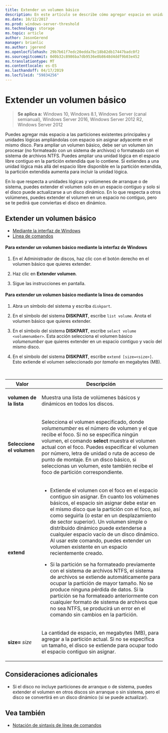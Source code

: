 ```yaml
---
title: Extender un volumen básico
description: En este artículo se describe cómo agregar espacio en unidades principales y lógicas para extender un volumen básico
ms.date: 10/12/2017
ms.prod: windows-server-threshold
ms.technology: storage
ms.topic: article
author: JasonGerend
manager: brianlic
ms.author: jgerend
ms.openlocfilehash: 29b7b61f7edc20edda7bc18b82db17447badc0f2
ms.sourcegitcommit: 0d0b32c8986ba7db9536e0b8648d4ddf9b03e452
ms.translationtype: MT
ms.contentlocale: es-ES
ms.lasthandoff: 04/17/2019
ms.locfileid: "59834256"
---
```

# <a name="extend-a-basic-volume"></a>Extender un volumen básico

> **Se aplica a:** Windows 10, Windows 8.1, Windows Server (canal semianual), Windows Server 2016, Windows Server 2012 R2, Windows Server 2012

Puedes agregar más espacio a las particiones existentes principales y unidades lógicas ampliándolas con espacio sin asignar adyacente en el mismo disco. Para ampliar un volumen básico, debe ser un volumen sin procesar (no formateado con un sistema de archivos) o formateado con el sistema de archivos NTFS. Puedes ampliar una unidad lógica en el espacio libre contiguo en la partición extendida que lo contiene. Si extiendes a una unidad lógica más allá del espacio libre disponible en la partición extendida, la partición extendida aumenta para incluir la unidad lógica.

En lo que respecta a unidades lógicas y volúmenes de arranque o de sistema, puedes extender el volumen solo en un espacio contiguo y solo si el disco puede actualizarse a un disco dinámico. En lo que respecta a otros volúmenes, puedes extender el volumen en un espacio no contiguo, pero se te pedirá que conviertas el disco en dinámico.

## <a name="extending-a-basic-volume"></a>Extender un volumen básico

-   [Mediante la interfaz de Windows](#BKMK_WINUI)
-   [Línea de comandos](#BKMK_CMD)

<a href="" id="BKMK_WINUI"></a>
#### <a name="to-extend-a-basic-volume-using-the-windows-interface"></a>Para extender un volumen básico mediante la interfaz de Windows

1.  En el Administrador de discos, haz clic con el botón derecho en el volumen básico que quieres extender.

2.  Haz clic en **Extender volumen**.

3.  Sigue las instrucciones en pantalla.

<a href="" id="BKMK_CMD"></a>
#### <a name="to-extend-a-basic-volume-using-a-command-line"></a>Para extender un volumen básico mediante la línea de comandos

1.  Abra un símbolo del sistema y escriba `diskpart`.

2.  En el símbolo del sistema **DISKPART**, escribe `list volume`. Anota el volumen básico que quieres extender.

3.  En el símbolo del sistema **DISKPART**, escribe `select volume <volumenumber>`. Esta acción selecciona el volumen básico *volumenumber* que quieres extender en un espacio contiguo y vacío del mismo disco.

4.  En el símbolo del sistema **DISKPART**, escribe `extend [size=<size>]`. Esto extiende el volumen seleccionado por *tamaño* en megabytes (MB).

<br />

| Valor | Descripción |
| --- | --- |
| <p>**volumen de la lista**</p> | <p>Muestra una lista de volúmenes básicos y dinámicos en todos los discos.</p> |
| <p>**Seleccione el volumen**</p> | <p>Selecciona el volumen especificado, donde <em>volumenumber</em> es el número de volumen y el que recibe el foco. Si no se especifica ningún volumen, el comando **select** muestra el volumen actual con el foco. Puedes especificar el volumen por número, letra de unidad o ruta de acceso de punto de montaje. En un disco básico, si seleccionas un volumen, este también recibe el foco de partición correspondiente.</p> |
| <p>**extend**</p> | <p><ul><li>Extiende el volumen con el foco en el espacio contiguo sin asignar. En cuanto los volúmenes básicos, el espacio sin asignar debe estar en el mismo disco que la partición con el foco, así como seguirla (o estar en un desplazamiento de sector superior). Un volumen simple o distribuido dinámico puede extenderse a cualquier espacio vacío de un disco dinámico. Al usar este comando, puedes extender un volumen existente en un espacio recientemente creado.</p></li ><p><li>Si la partición se ha formateado previamente con el sistema de archivos NTFS, el sistema de archivos se extiende automáticamente para ocupar la partición de mayor tamaño. No se produce ninguna pérdida de datos. Si la partición se ha formateado anteriormente con cualquier formato de sistema de archivos que no sea NTFS, se producirá un error en el comando sin cambios en la partición.</p></li></ul>|
| <p>**size=** <em>size</em></p> | <p>La cantidad de espacio, en megabytes (MB), para agregar a la partición actual. Si no se especifica un tamaño, el disco se extiende para ocupar todo el espacio contiguo sin asignar.</p> |

## <a name="additional-considerations"></a>Consideraciones adicionales

-   Si el disco no incluye particiones de arranque o de sistema, puedes extender el volumen en otros discos sin arranque o sin sistema, pero el disco se convertirá en un disco dinámico (si se puede actualizar).

## <a name="see-also"></a>Vea también

-   [Notación de sintaxis de línea de comandos](https://technet.microsoft.com/library/cc742449(v=ws.11).aspx)


